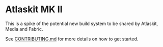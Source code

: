 # Atlaskit MK II

This is a spike of the potential new build system to be shared by Atlaskit, Media and Fabric.

See [CONTRIBUTING.md](CONTRIBUTING.md) for more details on how to get started.
